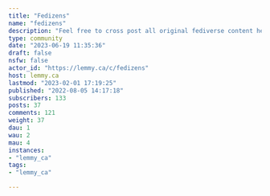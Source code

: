 ```yaml
---
title: "Fedizens" 
name: "fedizens"
description: "Feel free to cross post all original fediverse content here. Ex, art, poems, OC memes from the latest movies etc.c/fedizens highlights interesting interactions that span multiple fediverse (+ matrix) platforms AND methods to grow the fediverse (which includes lemmy)---Also see:* [midwest.social/c/Fediverse](https://midwest.social/c/fediverse)* [Sub promo](https://lemmy.ca/c/communitypromo)* [Fediverse lore / drama](https://lemmy.ca/c/fediverselore)"
type: community
date: "2023-06-19 11:35:36"
draft: false
nsfw: false
actor_id: "https://lemmy.ca/c/fedizens"
host: lemmy.ca
lastmod: "2023-02-01 17:19:25"
published: "2022-08-05 14:17:18"
subscribers: 133
posts: 37
comments: 121
weight: 37
dau: 1
wau: 2
mau: 4
instances:
- "lemmy_ca"
tags: 
- "lemmy_ca"

---
```

